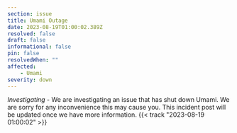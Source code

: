 ```yaml
---
section: issue
title: Umami Outage
date: 2023-08-19T01:00:02.389Z
resolved: false
draft: false
informational: false
pin: false
resolvedWhen: ""
affected:
    - Umami
severity: down
---
```

*Investigating* - We are investigating an issue that has shut down Umami. We are sorry for any inconvenience this may cause you. This incident post will be updated once we have more information. {{< track "2023-08-19 01:00:02" >}}